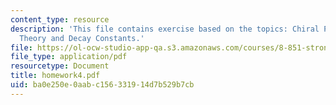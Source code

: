 ```yaml
---
content_type: resource
description: 'This file contains exercise based on the topics: Chiral Perturbation
  Theory and Decay Constants.'
file: https://ol-ocw-studio-app-qa.s3.amazonaws.com/courses/8-851-strong-interactions-effective-field-theories-of-qcd-spring-2006/ba0e250e0aabc156331914d7b529b7cb_homework4.pdf
file_type: application/pdf
resourcetype: Document
title: homework4.pdf
uid: ba0e250e-0aab-c156-3319-14d7b529b7cb
---
```

